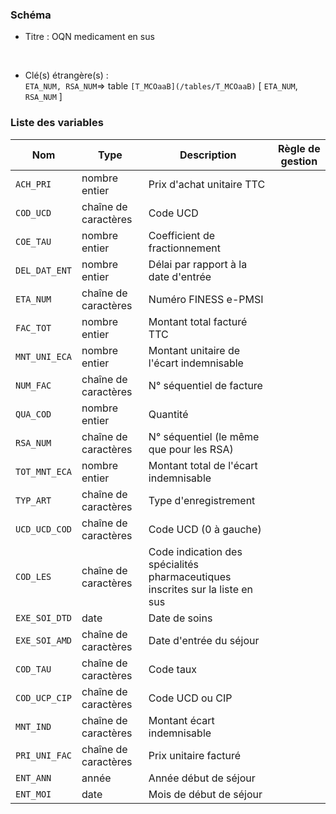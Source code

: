 ### Schéma


- Titre : OQN medicament en sus
<br />



- Clé(s) étrangère(s) : <br />
`ETA_NUM, RSA_NUM`=> table `[T_MCOaaB](/tables/T_MCOaaB)` [ `ETA_NUM`, `RSA_NUM` ]<br />

 
### Liste des variables

Nom | Type | Description | Règle de gestion
-|-|-|-
`ACH_PRI`| nombre entier |Prix d'achat unitaire TTC||
`COD_UCD`| chaîne de caractères |Code UCD||
`COE_TAU`| nombre entier |Coefficient de fractionnement||
`DEL_DAT_ENT`| nombre entier |Délai par rapport à la date d'entrée||
`ETA_NUM`| chaîne de caractères |Numéro FINESS e-PMSI||
`FAC_TOT`| nombre entier |Montant total facturé TTC||
`MNT_UNI_ECA`| nombre entier |Montant unitaire de l'écart indemnisable||
`NUM_FAC`| chaîne de caractères |N° séquentiel de facture||
`QUA_COD`| nombre entier |Quantité||
`RSA_NUM`| chaîne de caractères | N° séquentiel (le même que pour les RSA)||
`TOT_MNT_ECA`| nombre entier |Montant total de l'écart indemnisable||
`TYP_ART`| chaîne de caractères |Type d'enregistrement||
`UCD_UCD_COD`| chaîne de caractères |Code UCD (0 à gauche)||
`COD_LES`| chaîne de caractères |Code indication des spécialités pharmaceutiques inscrites sur la liste en sus||
`EXE_SOI_DTD`| date |Date de soins||
`EXE_SOI_AMD`| chaîne de caractères |Date d'entrée du séjour||
`COD_TAU`| chaîne de caractères |Code taux||
`COD_UCP_CIP`| chaîne de caractères |Code UCD ou CIP||
`MNT_IND`| chaîne de caractères |Montant écart indemnisable||
`PRI_UNI_FAC`| chaîne de caractères |Prix unitaire facturé||
`ENT_ANN`| année |Année début de séjour||
`ENT_MOI`| date |Mois de début de séjour||